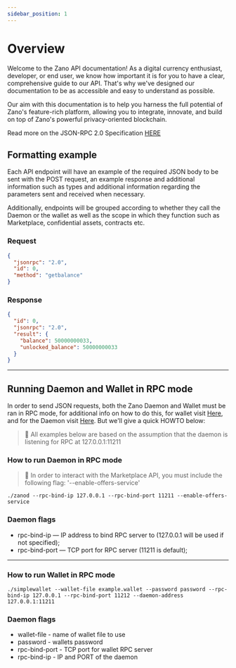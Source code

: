 ```yaml
---
sidebar_position: 1
---
```


# Overview

Welcome to the Zano API documentation! As a digital currency enthusiast, developer, or end user, we know how important it is for you to have a clear, comprehensive guide to our API. That's why we've designed our documentation to be as accessible and easy to understand as possible.

Our aim with this documentation is to help you harness the full potential of Zano's feature-rich platform, allowing you to integrate, innovate, and build on top of Zano's powerful privacy-oriented blockchain.

Read more on the JSON-RPC 2.0 Specification [HERE](https://www.jsonrpc.org/specification)

## Formatting example

Each API endpoint will have an example of the required JSON body to be sent with the POST request, an example response and additional information such as types and additional information regarding the parameters sent and received when necessary.

Additionally, endpoints will be grouped according to whether they call the Daemon or the wallet as well as the scope in which they function such as Marketplace, confidential assets, contracts etc.

### Request

```json
{
  "jsonrpc": "2.0",
  "id": 0,
  "method": "getbalance"
}
```

### Response

```json
{
  "id": 0,
  "jsonrpc": "2.0",
  "result": {
    "balance": 50000000033,
    "unlocked_balance": 50000000033
  }
}
```

---

## Running Daemon and Wallet in RPC mode

In order to send JSON requests, both the Zano Daemon and Wallet must be ran in RPC mode, for additional info on how to do this, for wallet visit [Here](https://docs.zano.org/docs/json-rpc-busy-response-2), and for the Daemon visit [Here](https://docs.zano.org/docs/how-to-connect-daemon-rpc-api). But we'll give a quick HOWTO below:

> 🚧 All examples below are based on the assumption that the daemon is listening for RPC at 127.0.0.1:11211

### How to run Daemon in RPC mode

> 📘 In order to interact with the Marketplace API, you must include the following flag: '--enable-offers-service'

```Text console
./zanod --rpc-bind-ip 127.0.0.1 --rpc-bind-port 11211 --enable-offers-service
```

### Daemon flags

- rpc-bind-ip — IP address to bind RPC server to (127.0.0.1 will be used if not specified);
- rpc-bind-port — TCP port for RPC server (11211 is default);

---

### How to run Wallet in RPC mode

```Text console
./simplewallet --wallet-file example.wallet --password password --rpc-bind-ip 127.0.0.1 --rpc-bind-port 11212 --daemon-address 127.0.0.1:11211
```

### Daemon flags

- wallet-file - name of wallet file to use
- password - wallets password
- rpc-bind-port - TCP port for wallet RPC server
- rpc-bind-ip - IP and PORT of the daemon
